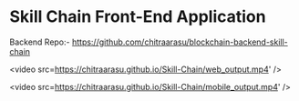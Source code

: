 # Skill Chain Front-End Application

Backend Repo:- https://github.com/chitraarasu/blockchain-backend-skill-chain

<video src=https://chitraarasu.github.io/Skill-Chain/web_output.mp4' />

<video src=https://chitraarasu.github.io/Skill-Chain/mobile_output.mp4' />
